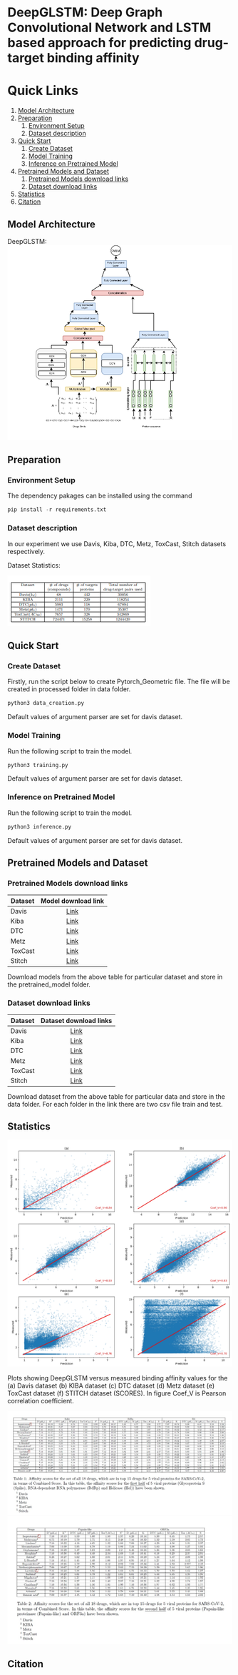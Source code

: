 # DeepGLSTM: Deep Graph Convolutional Network and LSTM based approach for predicting drug-target binding affinity
# Quick Links
1. [Model Architecture](#Model-Architecture)
2. [Preparation](#prepration)
   1. [Environment Setup](#env-setup)
   2. [Dataset description](#dataset)
3. [Quick Start](#start)
   1. [Create Dataset](#create-dataset)
   2. [Model Training](#model-tra)
   3. [Inference on Pretrained Model](#Inf-pre)
4. [Pretrained Models and Dataset](#premod-data)
   1. [Pretrained Models download links](#P-down)
   2. [Dataset download links](#data-down)
5. [Statistics](#stats)
6. [Citation](#cite)


## Model Architecture <a name="Model-Architecture"></a>
DeepGLSTM:
![alt text](https://github.com/MLlab4CS/DeepGLSTM/blob/main/images/architecture.jpg "DeepGLSTM")

## Preparation <a name="prepration"></a>
### Environment Setup <a name="env-setup"></a>
The dependency pakages can be installed using the command
```python
pip install -r requirements.txt
```
### Dataset description <a name="dataset"></a>
In our experiment we use Davis, Kiba, DTC, Metz, ToxCast, Stitch datasets respectively.

Dataset Statistics:

![alt text](https://github.com/MLlab4CS/DeepGLSTM/blob/main/images/dataset_statistics.png "Dataset statistics")

## Quick Start <a name="model-tra"></a>
### Create Dataset <a name="create-dataset"></a>
Firstly, run the script below to create Pytorch_Geometric file. The file will be created in processed folder in data folder.
```python
python3 data_creation.py 
```
Default values of argument parser are set for davis dataset.
### Model Training  <a name="model-tra"></a>
Run the following script to train the model.
```python
python3 training.py 
```
Default values of argument parser are set for davis dataset.
### Inference on Pretrained Model  <a name="Inf-pre"></a>
Run the following script to train the model.
```python
python3 inference.py 
```
Default values of argument parser are set for davis dataset.

## Pretrained Models and Dataset <a name="premod-data"></a>
### Pretrained Models download links <a name="P-down"></a>
| Dataset   | Model download link |
| --------- | :------------------:|
| Davis     | [Link](https://drive.google.com/file/d/1-lzd2Hq5bidsdJI8gGvfIducHDwL_PLd/view?usp=sharing) |
| Kiba      | [Link](https://drive.google.com/file/d/1buwSFWxmyBOLSdJ9BiMOa8E-GvMGJnar/view?usp=sharing) |
| DTC       | [Link](https://drive.google.com/file/d/1Pam_irCkpKsvNGIdJM8rC9r79u6o5Q7t/view?usp=sharing) |
| Metz      | [Link](https://drive.google.com/file/d/1X4qhc-9zmwiGPB_83NFgTiA-cOUStQeJ/view?usp=sharing) |
| ToxCast   | [Link](https://drive.google.com/file/d/1r4y-a7rhfcYjvWLBwRqW5ckfeewHNH_9/view?usp=sharing) |
| Stitch    | [Link](https://drive.google.com/file/d/1JwIhSrSRUR1CEEZc6kIlNiphPHa47_x9/view?usp=sharing) |

Download models from the above table for particular dataset and store in the pretrained_model folder.

### Dataset download links <a name="P-down"></a>
| Dataset   | Dataset download links |
| --------- | :------------------:|
| Davis     |[Link](https://drive.google.com/drive/folders/17ZmLlkUBqz8f3nVJQebLDDo90JYrelA2?usp=sharing)|
| Kiba      |[Link](https://drive.google.com/drive/folders/1vqRSVzwF97UISUZDlF2oeg0K3Rw7jVkS?usp=sharing)|
| DTC       |[Link](https://drive.google.com/drive/folders/1or9YSjw-LXIUy4ch8ZtAmf7Wl5IEDMjn?usp=sharing)|
| Metz      |[Link](https://drive.google.com/drive/folders/1LZI1GJzsXvLiOKlJVzsawrITQ9fuQl27?usp=sharing)|
| ToxCast   |[Link](https://drive.google.com/drive/folders/1L9i8h5jMaIuzF1rXBaJFXMqlWVXvSoDo?usp=sharing)|
| Stitch    |[Link](https://drive.google.com/drive/folders/1tC8gHn-sIINuEiGbgY8zSMYIJydgmkzE?usp=sharing)|

Download dataset from the above table for particular data and store in the data folder. For each folder in the link there are two csv file train and test.

## Statistics <a name="stats"></a>

![alt text](https://github.com/MLlab4CS/DeepGLSTM/blob/main/images/Full_fig%20.jpg "Full_fig")

Plots showing DeepGLSTM versus measured binding affinity values for the (a)  Davis dataset (b) KIBA dataset (c) DTC dataset (d) Metz dataset (e) ToxCast dataset (f) STITCH dataset (SCORES). In figure Coef_V is Pearson correlation coefficient.

![alt text](https://github.com/MLlab4CS/DeepGLSTM/blob/main/images/Sup_table.jpeg "Sup_1")
![alt text](https://github.com/MLlab4CS/DeepGLSTM/blob/main/images/sup_table2.jpeg "Sup_2")

## Citation  <a name="cite"></a>
